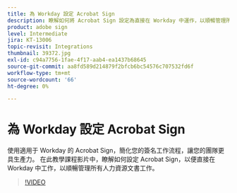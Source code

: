 ```yaml
---
title: 為 Workday 設定 Acrobat Sign
description: 瞭解如何將 Acrobat Sign 設定為直接在 Workday 中運作，以順暢管理所有人力資源文書工作
product: adobe sign
level: Intermediate
jira: KT-13006
topic-revisit: Integrations
thumbnail: 39372.jpg
exl-id: c94a7756-1fae-4f17-aab4-ea1437b68645
source-git-commit: aa8fd589d214879f2bfcb6bc54576c707532fd6f
workflow-type: tm+mt
source-wordcount: '66'
ht-degree: 0%

---
```


# 為 Workday 設定 Acrobat Sign

使用適用于 Workday 的 Acrobat Sign，簡化您的簽名工作流程，讓您的團隊更具生產力。 在此教學課程影片中，瞭解如何設定 Acrobat Sign，以便直接在 Workday 中工作，以順暢管理所有人力資源文書工作。

>[!VIDEO](https://video.tv.adobe.com/v/39372?quality=12&learn=on&hidetitle=true)
